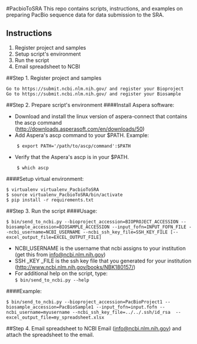 #PacbioToSRA
This repo contains scripts, instructions, and examples on preparing PacBio sequence data for data submission to the SRA. 

## Instructions
1. Register project and samples
2. Setup script's environment
3. Run the script
4. Email spreadsheet to NCBI


##Step 1. Register project and samples

    Go to https://submit.ncbi.nlm.nih.gov/ and register your Bioproject
    Go to https://submit.ncbi.nlm.nih.gov/ and register your Biosample


##Step 2. Prepare script's environment
####Install Aspera software:

*  Download and install the linux version of aspera-connect that contains the ascp command (http://downloads.asperasoft.com/en/downloads/50)
*  Add Aspera's ascp command to your $PATH. Example:  
```
    $ export PATH='/path/to/ascp/command':$PATH
```
*  Verify that the Aspera's ascp is in your $PATH.  
```
    $ which ascp
```

####Setup virtual environment:

```
$ virtualenv virtualenv_PacbioToSRA
$ source virtualenv_PacbioToSRA/bin/activate
$ pip install -r requirements.txt
```


##Step 3. Run the script
####Usage:
```
$ bin/send_to_ncbi.py --bioproject_accession=BIOPROJECT_ACCESSION --biosample_accession=BIOSAMPLE_ACCESSION --input_fofn=INPUT_FOFN_FILE --ncbi_username=NCBI_USERNAME --ncbi_ssh_key_file=SSH_KEY_FILE [--excel_output_file=EXCEL_OUTPUT_FILE]
```
*  NCBI_USERNAME is the username that ncbi assigns to your institution (get this from info@ncbi.nlm.nih.gov)
*  SSH _KEY _FILE is the ssh key file that you generated for your institution (http://www.ncbi.nlm.nih.gov/books/NBK180157/)
*  For additional help on the script, type:  
```$ bin/send_to_ncbi.py --help```


####Example:
```
$ bin/send_to_ncbi.py --bioproject_accession=PacBioProject1 --biosample_accession=PacBioSample1 --input_fofn=input.fofn --ncbi_username=myusername --ncbi_ssh_key_file=../../.ssh/id_rsa  --excel_output_file=my_spreadsheet.xlsx
```

##Step 4. Email spreadsheet to NCBI
Email (info@ncbi.nlm.nih.gov) and attach the spreadsheet to the email. 

